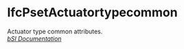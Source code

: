 IfcPsetActuatortypecommon
=========================
Actuator type common attributes.  
[ _bSI
Documentation_](https://standards.buildingsmart.org/IFC/DEV/IFC4_2/FINAL/HTML/schema/ifcbuildingcontrolsdomain/pset/pset_actuatortypecommon.htm)


